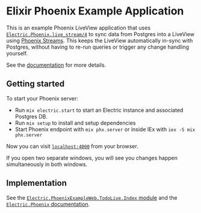 # Elixir Phoenix Example Application

This is an example Phoenix LiveView application that uses
[`Electric.Phoenix.live_stream/4`](https://hexdocs.pm/electric_phoenix/Electric.Phoenix.html#live_stream/4)
to sync data from Postgres into a LiveView using
[Phoenix Streams](https://fly.io/phoenix-files/phoenix-dev-blog-streams/).
This keeps the LiveView automatically in-sync with Postgres, without having
to re-run queries or trigger any change handling yourself.

See the
[documentation](https://electric-sql.com/docs/integrations/phoenix#liveview-sync)
for more details.

## Getting started

To start your Phoenix server:

- Run `mix electric.start` to start an Electric instance and associated Postgres DB.
- Run `mix setup` to install and setup dependencies
- Start Phoenix endpoint with `mix phx.server` or inside IEx with `iex -S mix phx.server`

Now you can visit [`localhost:4000`](http://localhost:4000) from your browser.

If you open two separate windows, you will see you changes happen
simultaneously in both windows.

## Implementation

See the [`Electric.PhoenixExampleWeb.TodoLive.Index`
module](./lib/electric_phoenix_example_web/live/todo_live/index.ex) and the
[`Electric.Phoenix` documentation](https://hexdocs.pm/electric_phoenix/).
